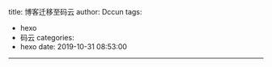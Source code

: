 title: 博客迁移至码云
author: Dccun
tags:
  - hexo
  - 码云
categories:
  - hexo
date: 2019-10-31 08:53:00
---
